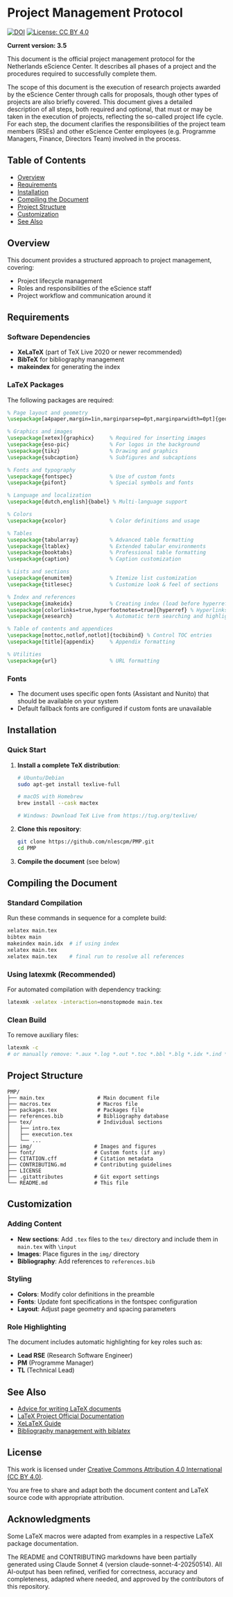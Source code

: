 # Project Management Protocol 

[![DOI](https://zenodo.org/badge/DOI/10.XXXX/zenodo.XXXXXX.svg)](https://doi.org/10.XXXX/zenodo.XXXXXX)
[![License: CC BY 4.0](https://img.shields.io/badge/License-CC%20BY%204.0-lightgrey.svg)](https://creativecommons.org/licenses/by/4.0/)

**Current version: 3.5**

This document is the official project management protocol for the Netherlands eScience Center. It describes all phases
of a project and the procedures required to successfully complete them.

The scope of this document is the execution of research projects awarded by the eScience Center through calls for
proposals, though other types of projects are also briefly covered. This document gives a detailed description of all
steps, both required and optional, that must or may be taken in the execution of projects, reflecting the so-called
project life cycle. For each step, the document clarifies the responsibilities of the project team members (RSEs) and
other eScience Center employees (e.g. Programme Managers, Finance, Directors Team) involved in the process.

## Table of Contents

- [Overview](#overview)
- [Requirements](#requirements)
- [Installation](#installation)
- [Compiling the Document](#compiling-the-document)
- [Project Structure](#project-structure)
- [Customization](#customization)
- [See Also](#see-also)

## Overview

This document provides a structured approach to project management, covering:
- Project lifecycle management
- Roles and responsibilities of the eScience staff
- Project workflow and communication around it

## Requirements

### Software Dependencies

- **XeLaTeX** (part of TeX Live 2020 or newer recommended)
- **BibTeX** for bibliography management
- **makeindex** for generating the index

### LaTeX Packages

The following packages are required:

```latex
% Page layout and geometry
\usepackage[a4paper,margin=1in,marginparsep=0pt,marginparwidth=0pt]{geometry}

% Graphics and images
\usepackage[xetex]{graphicx}     % Required for inserting images
\usepackage{eso-pic}             % For logos in the background
\usepackage{tikz}                % Drawing and graphics
\usepackage{subcaption}          % Subfigures and subcaptions

% Fonts and typography
\usepackage{fontspec}            % Use of custom fonts
\usepackage{pifont}              % Special symbols and fonts

% Language and localization
\usepackage[dutch,english]{babel} % Multi-language support

% Colors
\usepackage{xcolor}              % Color definitions and usage

% Tables
\usepackage{tabularray}          % Advanced table formatting
\usepackage{ltablex}             % Extended tabular environments
\usepackage{booktabs}            % Professional table formatting
\usepackage{caption}             % Caption customization

% Lists and sections
\usepackage{enumitem}            % Itemize list customization
\usepackage{titlesec}            % Customize look & feel of sections

% Index and references
\usepackage{imakeidx}            % Creating index (load before hyperref)
\usepackage[colorlinks=true,hyperfootnotes=true]{hyperref} % Hyperlinks
\usepackage{xesearch}            % Automatic term searching and highlighting

% Table of contents and appendices
\usepackage[nottoc,notlof,notlot]{tocbibind} % Control TOC entries
\usepackage[title]{appendix}     % Appendix formatting

% Utilities
\usepackage{url}                 % URL formatting
```

### Fonts

- The document uses specific open fonts (Assistant and Nunito) that should be available on your system
- Default fallback fonts are configured if custom fonts are unavailable

## Installation

### Quick Start

1. **Install a complete TeX distribution**:
   ```bash
   # Ubuntu/Debian
   sudo apt-get install texlive-full
   
   # macOS with Homebrew
   brew install --cask mactex
   
   # Windows: Download TeX Live from https://tug.org/texlive/
   ```

2. **Clone this repository**:
   ```bash
   git clone https://github.com/nlescpm/PMP.git
   cd PMP
   ```

3. **Compile the document** (see below)

## Compiling the Document

### Standard Compilation

Run these commands in sequence for a complete build:

```bash
xelatex main.tex 
bibtex main
makeindex main.idx  # if using index
xelatex main.tex 
xelatex main.tex    # final run to resolve all references
```

### Using latexmk (Recommended)

For automated compilation with dependency tracking:

```bash
latexmk -xelatex -interaction=nonstopmode main.tex
```

### Clean Build

To remove auxiliary files:

```bash
latexmk -c
# or manually remove: *.aux *.log *.out *.toc *.bbl *.blg *.idx *.ind *.ilg
```

## Project Structure

```
PMP/
├── main.tex                 # Main document file
├── macros.tex               # Macros file
├── packages.tex             # Packages file
├── references.bib           # Bibliography database
├── tex/                     # Individual sections
│   ├── intro.tex
│   ├── execution.tex
│   └── ...
├── img/                    # Images and figures
├── font/                   # Custom fonts (if any)
├── CITATION.cff            # Citation metadata
├── CONTRIBUTING.md         # Contributing guidelines
├── LICENSE
├── .gitattributes          # Git export settings
└── README.md               # This file
```

## Customization

### Adding Content

- **New sections**: Add `.tex` files to the `tex/` directory and include them in `main.tex` with `\input`
- **Images**: Place figures in the `img/` directory
- **Bibliography**: Add references to `references.bib`

### Styling

- **Colors**: Modify color definitions in the preamble
- **Fonts**: Update font specifications in the fontspec configuration
- **Layout**: Adjust page geometry and spacing parameters

### Role Highlighting

The document includes automatic highlighting for key roles such as:
- **Lead RSE** (Research Software Engineer)
- **PM** (Programme Manager)
- **TL** (Technical Lead)

## See Also

* [Advice for writing LaTeX documents](https://github.com/dspinellis/latex-advice)
* [LaTeX Project Official Documentation](https://www.latex-project.org/help/documentation/)
* [XeLaTeX Guide](https://www.overleaf.com/learn/latex/XeLaTeX)
* [Bibliography management with biblatex](https://www.overleaf.com/learn/latex/Bibliography_management_with_biblatex)

## License

This work is licensed under [Creative Commons Attribution 4.0 International (CC BY 4.0)](https://creativecommons.org/licenses/by/4.0/).

You are free to share and adapt both the document content and LaTeX source code with appropriate attribution.


## Acknowledgments
Some LaTeX macros were adapted from examples in a respective LaTeX package documentation.

The README and CONTRIBUTING markdowns have been partially generated using Claude Sonnet 4 (version claude-sonnet-4-20250514). All AI-output has been refined, verified for correctness, accuracy and completeness, adapted where needed, and approved by the contributors of this repository.
